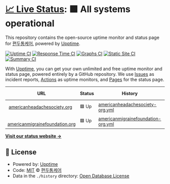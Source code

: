 # [📈 Live Status](https://ahs.status.migraine.kr): <!--live status--> **🟩 All systems operational**

This repository contains the open-source uptime monitor and status page for [편두통케어](https://migraine.kr/), powered by [Upptime](https://github.com/upptime/upptime).

[![Uptime CI](https://github.com/MigraineKR/ahs.status/workflows/Uptime%20CI/badge.svg)](https://github.com/MigraineKR/ahs.status/actions?query=workflow%3A%22Uptime+CI%22)
[![Response Time CI](https://github.com/MigraineKR/ahs.status/workflows/Response%20Time%20CI/badge.svg)](https://github.com/MigraineKR/ahs.status/actions?query=workflow%3A%22Response+Time+CI%22)
[![Graphs CI](https://github.com/MigraineKR/ahs.status/workflows/Graphs%20CI/badge.svg)](https://github.com/MigraineKR/ahs.status/actions?query=workflow%3A%22Graphs+CI%22)
[![Static Site CI](https://github.com/MigraineKR/ahs.status/workflows/Static%20Site%20CI/badge.svg)](https://github.com/MigraineKR/ahs.status/actions?query=workflow%3A%22Static+Site+CI%22)
[![Summary CI](https://github.com/MigraineKR/ahs.status/workflows/Summary%20CI/badge.svg)](https://github.com/MigraineKR/ahs.status/actions?query=workflow%3A%22Summary+CI%22)

With [Upptime](https://upptime.js.org), you can get your own unlimited and free uptime monitor and status page, powered entirely by a GitHub repository. We use [Issues](https://github.com/MigraineKR/ahs.status/issues) as incident reports, [Actions](https://github.com/MigraineKR/ahs.status/actions) as uptime monitors, and [Pages](https://ahs.status.migraine.kr) for the status page.

<!--start: status pages-->
<!-- This summary is generated by Upptime (https://github.com/upptime/upptime) -->
<!-- Do not edit this manually, your changes will be overwritten -->
<!-- prettier-ignore -->
| URL | Status | History | Response Time | Uptime |
| --- | ------ | ------- | ------------- | ------ |
| <img alt="" src="https://icons.duckduckgo.com/ip3/americanheadachesociety.org.ico" height="13"> [americanheadachesociety.org](https://americanheadachesociety.org/) | 🟩 Up | [americanheadachesociety-org.yml](https://github.com/MigraineKR/ahs.status/commits/HEAD/history/americanheadachesociety-org.yml) | <details><summary><img alt="Response time graph" src="./graphs/americanheadachesociety-org/response-time-week.png" height="20"> 907ms</summary><br><a href="https://ahs.status.migraine.kr/history/americanheadachesociety-org"><img alt="Response time 756" src="https://img.shields.io/endpoint?url=https%3A%2F%2Fraw.githubusercontent.com%2FMigraineKR%2Fahs.status%2FHEAD%2Fapi%2Famericanheadachesociety-org%2Fresponse-time.json"></a><br><a href="https://ahs.status.migraine.kr/history/americanheadachesociety-org"><img alt="24-hour response time 915" src="https://img.shields.io/endpoint?url=https%3A%2F%2Fraw.githubusercontent.com%2FMigraineKR%2Fahs.status%2FHEAD%2Fapi%2Famericanheadachesociety-org%2Fresponse-time-day.json"></a><br><a href="https://ahs.status.migraine.kr/history/americanheadachesociety-org"><img alt="7-day response time 907" src="https://img.shields.io/endpoint?url=https%3A%2F%2Fraw.githubusercontent.com%2FMigraineKR%2Fahs.status%2FHEAD%2Fapi%2Famericanheadachesociety-org%2Fresponse-time-week.json"></a><br><a href="https://ahs.status.migraine.kr/history/americanheadachesociety-org"><img alt="30-day response time 962" src="https://img.shields.io/endpoint?url=https%3A%2F%2Fraw.githubusercontent.com%2FMigraineKR%2Fahs.status%2FHEAD%2Fapi%2Famericanheadachesociety-org%2Fresponse-time-month.json"></a><br><a href="https://ahs.status.migraine.kr/history/americanheadachesociety-org"><img alt="1-year response time 775" src="https://img.shields.io/endpoint?url=https%3A%2F%2Fraw.githubusercontent.com%2FMigraineKR%2Fahs.status%2FHEAD%2Fapi%2Famericanheadachesociety-org%2Fresponse-time-year.json"></a></details> | <details><summary><a href="https://ahs.status.migraine.kr/history/americanheadachesociety-org">100.00%</a></summary><a href="https://ahs.status.migraine.kr/history/americanheadachesociety-org"><img alt="All-time uptime 100.00%" src="https://img.shields.io/endpoint?url=https%3A%2F%2Fraw.githubusercontent.com%2FMigraineKR%2Fahs.status%2FHEAD%2Fapi%2Famericanheadachesociety-org%2Fuptime.json"></a><br><a href="https://ahs.status.migraine.kr/history/americanheadachesociety-org"><img alt="24-hour uptime 100.00%" src="https://img.shields.io/endpoint?url=https%3A%2F%2Fraw.githubusercontent.com%2FMigraineKR%2Fahs.status%2FHEAD%2Fapi%2Famericanheadachesociety-org%2Fuptime-day.json"></a><br><a href="https://ahs.status.migraine.kr/history/americanheadachesociety-org"><img alt="7-day uptime 100.00%" src="https://img.shields.io/endpoint?url=https%3A%2F%2Fraw.githubusercontent.com%2FMigraineKR%2Fahs.status%2FHEAD%2Fapi%2Famericanheadachesociety-org%2Fuptime-week.json"></a><br><a href="https://ahs.status.migraine.kr/history/americanheadachesociety-org"><img alt="30-day uptime 100.00%" src="https://img.shields.io/endpoint?url=https%3A%2F%2Fraw.githubusercontent.com%2FMigraineKR%2Fahs.status%2FHEAD%2Fapi%2Famericanheadachesociety-org%2Fuptime-month.json"></a><br><a href="https://ahs.status.migraine.kr/history/americanheadachesociety-org"><img alt="1-year uptime 99.99%" src="https://img.shields.io/endpoint?url=https%3A%2F%2Fraw.githubusercontent.com%2FMigraineKR%2Fahs.status%2FHEAD%2Fapi%2Famericanheadachesociety-org%2Fuptime-year.json"></a></details>
| <img alt="" src="https://icons.duckduckgo.com/ip3/americanmigrainefoundation.org.ico" height="13"> [americanmigrainefoundation.org](https://americanmigrainefoundation.org/) | 🟩 Up | [americanmigrainefoundation-org.yml](https://github.com/MigraineKR/ahs.status/commits/HEAD/history/americanmigrainefoundation-org.yml) | <details><summary><img alt="Response time graph" src="./graphs/americanmigrainefoundation-org/response-time-week.png" height="20"> 474ms</summary><br><a href="https://ahs.status.migraine.kr/history/americanmigrainefoundation-org"><img alt="Response time 432" src="https://img.shields.io/endpoint?url=https%3A%2F%2Fraw.githubusercontent.com%2FMigraineKR%2Fahs.status%2FHEAD%2Fapi%2Famericanmigrainefoundation-org%2Fresponse-time.json"></a><br><a href="https://ahs.status.migraine.kr/history/americanmigrainefoundation-org"><img alt="24-hour response time 305" src="https://img.shields.io/endpoint?url=https%3A%2F%2Fraw.githubusercontent.com%2FMigraineKR%2Fahs.status%2FHEAD%2Fapi%2Famericanmigrainefoundation-org%2Fresponse-time-day.json"></a><br><a href="https://ahs.status.migraine.kr/history/americanmigrainefoundation-org"><img alt="7-day response time 474" src="https://img.shields.io/endpoint?url=https%3A%2F%2Fraw.githubusercontent.com%2FMigraineKR%2Fahs.status%2FHEAD%2Fapi%2Famericanmigrainefoundation-org%2Fresponse-time-week.json"></a><br><a href="https://ahs.status.migraine.kr/history/americanmigrainefoundation-org"><img alt="30-day response time 459" src="https://img.shields.io/endpoint?url=https%3A%2F%2Fraw.githubusercontent.com%2FMigraineKR%2Fahs.status%2FHEAD%2Fapi%2Famericanmigrainefoundation-org%2Fresponse-time-month.json"></a><br><a href="https://ahs.status.migraine.kr/history/americanmigrainefoundation-org"><img alt="1-year response time 438" src="https://img.shields.io/endpoint?url=https%3A%2F%2Fraw.githubusercontent.com%2FMigraineKR%2Fahs.status%2FHEAD%2Fapi%2Famericanmigrainefoundation-org%2Fresponse-time-year.json"></a></details> | <details><summary><a href="https://ahs.status.migraine.kr/history/americanmigrainefoundation-org">100.00%</a></summary><a href="https://ahs.status.migraine.kr/history/americanmigrainefoundation-org"><img alt="All-time uptime 99.97%" src="https://img.shields.io/endpoint?url=https%3A%2F%2Fraw.githubusercontent.com%2FMigraineKR%2Fahs.status%2FHEAD%2Fapi%2Famericanmigrainefoundation-org%2Fuptime.json"></a><br><a href="https://ahs.status.migraine.kr/history/americanmigrainefoundation-org"><img alt="24-hour uptime 100.00%" src="https://img.shields.io/endpoint?url=https%3A%2F%2Fraw.githubusercontent.com%2FMigraineKR%2Fahs.status%2FHEAD%2Fapi%2Famericanmigrainefoundation-org%2Fuptime-day.json"></a><br><a href="https://ahs.status.migraine.kr/history/americanmigrainefoundation-org"><img alt="7-day uptime 100.00%" src="https://img.shields.io/endpoint?url=https%3A%2F%2Fraw.githubusercontent.com%2FMigraineKR%2Fahs.status%2FHEAD%2Fapi%2Famericanmigrainefoundation-org%2Fuptime-week.json"></a><br><a href="https://ahs.status.migraine.kr/history/americanmigrainefoundation-org"><img alt="30-day uptime 100.00%" src="https://img.shields.io/endpoint?url=https%3A%2F%2Fraw.githubusercontent.com%2FMigraineKR%2Fahs.status%2FHEAD%2Fapi%2Famericanmigrainefoundation-org%2Fuptime-month.json"></a><br><a href="https://ahs.status.migraine.kr/history/americanmigrainefoundation-org"><img alt="1-year uptime 99.96%" src="https://img.shields.io/endpoint?url=https%3A%2F%2Fraw.githubusercontent.com%2FMigraineKR%2Fahs.status%2FHEAD%2Fapi%2Famericanmigrainefoundation-org%2Fuptime-year.json"></a></details>

<!--end: status pages-->

[**Visit our status website →**](https://ahs.status.migraine.kr)

## 📄 License

- Powered by: [Upptime](https://github.com/upptime/upptime)
- Code: [MIT](./LICENSE) © [편두통케어](https://migraine.kr/)
- Data in the `./history` directory: [Open Database License](https://opendatacommons.org/licenses/odbl/1-0/)
